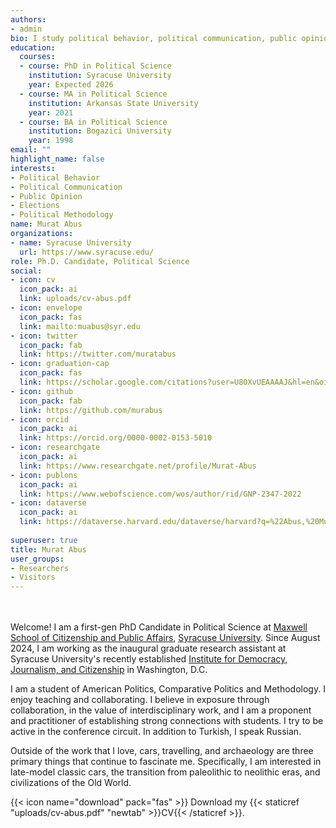 ```yaml
---
authors:
- admin
bio: I study political behavior, political communication, public opinion, elections, and methodology.
education:
  courses:
  - course: PhD in Political Science
    institution: Syracuse University
    year: Expected 2026
  - course: MA in Political Science
    institution: Arkansas State University
    year: 2021
  - course: BA in Political Science
    institution: Bogazici University
    year: 1998
email: ""
highlight_name: false
interests:
- Political Behavior
- Political Communication
- Public Opinion
- Elections
- Political Methodology
name: Murat Abus
organizations:
- name: Syracuse University
  url: https://www.syracuse.edu/
role: Ph.D. Candidate, Political Science
social:
- icon: cv
  icon_pack: ai
  link: uploads/cv-abus.pdf
- icon: envelope
  icon_pack: fas
  link: mailto:muabus@syr.edu 
- icon: twitter
  icon_pack: fab
  link: https://twitter.com/muratabus
- icon: graduation-cap
  icon_pack: fas
  link: https://scholar.google.com/citations?user=U80XvUEAAAAJ&hl=en&oi=ao
- icon: github
  icon_pack: fab
  link: https://github.com/murabus
- icon: orcid
  icon_pack: ai
  link: https://orcid.org/0000-0002-0153-5010
- icon: researchgate
  icon_pack: ai
  link: https://www.researchgate.net/profile/Murat-Abus
- icon: publons
  icon_pack: ai
  link: https://www.webofscience.com/wos/author/rid/GNP-2347-2022
- icon: dataverse
  icon_pack: ai
  link: https://dataverse.harvard.edu/dataverse/harvard?q=%22Abus,%20Murat%22
  
superuser: true
title: Murat Abus
user_groups:
- Researchers
- Visitors
---
```


</br ></br > Welcome! I am a first-gen PhD Candidate in Political Science at [Maxwell School of Citizenship and Public Affairs](https://www.maxwell.syr.edu/academics/political-science-department), [Syracuse University](https://www.syracuse.edu). Since August 2024, I am working as the inaugural graduate research assistant at Syracuse University's recently established [Institute for Democracy, Journalism, and Citizenship](https://idjc.syracuse.edu) in Washington, D.C. 

I am a student of American Politics, Comparative Politics and Methodology. I enjoy teaching and collaborating. I believe in exposure through collaboration, in the value of interdisciplinary work, and I am a proponent and practitioner of establishing strong connections with students. I try to be active in the conference circuit. In addition to Turkish, I speak Russian.

Outside of the work that I love, cars, travelling, and archaeology are three primary things that continue to fascinate me. Specifically, I am interested in late-model classic cars, the transition from paleolithic to neolithic eras, and civilizations of the Old World.

{{< icon name="download" pack="fas" >}} Download my {{< staticref "uploads/cv-abus.pdf" "newtab" >}}CV{{< /staticref >}}.
